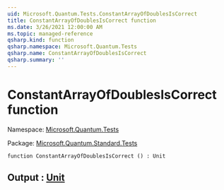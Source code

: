 ```yaml
---
uid: Microsoft.Quantum.Tests.ConstantArrayOfDoublesIsCorrect
title: ConstantArrayOfDoublesIsCorrect function
ms.date: 3/26/2021 12:00:00 AM
ms.topic: managed-reference
qsharp.kind: function
qsharp.namespace: Microsoft.Quantum.Tests
qsharp.name: ConstantArrayOfDoublesIsCorrect
qsharp.summary: ''
---
```


# ConstantArrayOfDoublesIsCorrect function

Namespace: [Microsoft.Quantum.Tests](xref:Microsoft.Quantum.Tests)

Package: [Microsoft.Quantum.Standard.Tests](https://nuget.org/packages/Microsoft.Quantum.Standard.Tests)




```qsharp
function ConstantArrayOfDoublesIsCorrect () : Unit
```


## Output : [Unit](xref:microsoft.quantum.lang-ref.unit)

